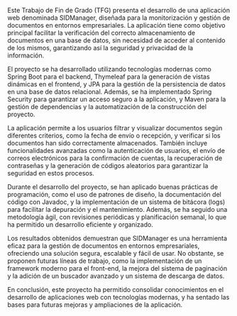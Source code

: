 Este Trabajo de Fin de Grado (TFG) presenta el desarrollo de una aplicación web denominada SIDManager, diseñada para la monitorización y gestión de documentos en entornos empresariales. La aplicación tiene como objetivo principal facilitar la verificación del correcto almacenamiento de documentos en una base de datos, sin necesidad de acceder al contenido de los mismos, garantizando así la seguridad y privacidad de la información.

El proyecto se ha desarrollado utilizando tecnologías modernas como Spring Boot para el backend, Thymeleaf para la generación de vistas dinámicas en el frontend, y JPA para la gestión de la persistencia de datos en una base de datos relacional. Además, se ha implementado Spring Security para garantizar un acceso seguro a la aplicación, y Maven para la gestión de dependencias y la automatización de la construcción del proyecto.

La aplicación permite a los usuarios filtrar y visualizar documentos según diferentes criterios, como la fecha de envío o recepción, y verificar si los documentos han sido correctamente almacenados. También incluye funcionalidades avanzadas como la autenticación de usuarios, el envío de correos electrónicos para la confirmación de cuentas, la recuperación de contraseñas y la generación de códigos aleatorios para garantizar la seguridad en estos procesos.

Durante el desarrollo del proyecto, se han aplicado buenas prácticas de programación, como el uso de patrones de diseño, la documentación del código con Javadoc, y la implementación de un sistema de bitácora (logs) para facilitar la depuración y el mantenimiento. Además, se ha seguido una metodología ágil, con revisiones periódicas y planificación semanal, lo que ha permitido un desarrollo eficiente y organizado.

Los resultados obtenidos demuestran que SIDManager es una herramienta eficaz para la gestión de documentos en entornos empresariales, ofreciendo una solución segura, escalable y fácil de usar. No obstante, se proponen futuras líneas de trabajo, como la implementación de un framework moderno para el front-end, la mejora del sistema de paginación y la adición de un buscador avanzado y un sistema de descarga de datos.

En conclusión, este proyecto ha permitido consolidar conocimientos en el desarrollo de aplicaciones web con tecnologías modernas, y ha sentado las bases para futuras mejoras y ampliaciones de la aplicación.
